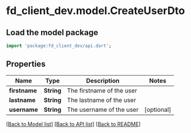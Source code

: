 # fd_client_dev.model.CreateUserDto

## Load the model package
```dart
import 'package:fd_client_dev/api.dart';
```

## Properties
Name | Type | Description | Notes
------------ | ------------- | ------------- | -------------
**firstname** | **String** | The firstname of the user | 
**lastname** | **String** | The lastname of the user | 
**username** | **String** | The username of the user | [optional] 

[[Back to Model list]](../README.md#documentation-for-models) [[Back to API list]](../README.md#documentation-for-api-endpoints) [[Back to README]](../README.md)


